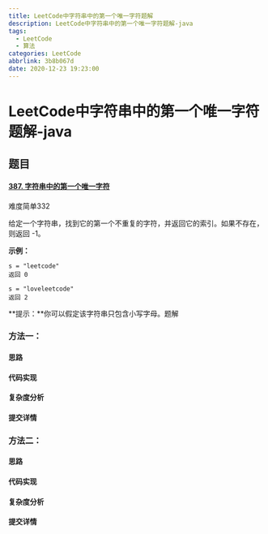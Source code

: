 ```yaml
---
title: LeetCode中字符串中的第一个唯一字符题解
description: LeetCode中字符串中的第一个唯一字符题解-java
tags:
  - LeetCode
  - 算法
categories: LeetCode
abbrlink: 3b8b067d
date: 2020-12-23 19:23:00
---
```


#  LeetCode中字符串中的第一个唯一字符题解-java

## 题目

#### [387. 字符串中的第一个唯一字符](https://leetcode-cn.com/problems/first-unique-character-in-a-string/)

难度简单332

给定一个字符串，找到它的第一个不重复的字符，并返回它的索引。如果不存在，则返回 -1。

 

**示例：**

```
s = "leetcode"
返回 0

s = "loveleetcode"
返回 2
```

 

**提示：**你可以假定该字符串只包含小写字母。题解

### 方法一：

#### 思路



#### 代码实现



#### 复杂度分析



#### 提交详情



### 方法二：

#### 思路



#### 代码实现



#### 复杂度分析



#### 提交详情